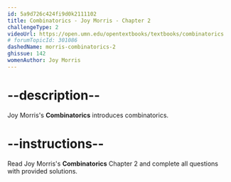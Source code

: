 ```yaml
---
id: 5a9d726c424fi9d0k2111102
title: Combinatorics - Joy Morris - Chapter 2
challengeType: 2
videoUrl: https://open.umn.edu/opentextbooks/textbooks/combinatorics
# forumTopicId: 301086
dashedName: morris-combinatorics-2
ghissue: 142
womenAuthor: Joy Morris 
---
```


# --description--

Joy Morris's __Combinatorics__ introduces combinatorics.

# --instructions--

Read Joy Morris's __Combinatorics__ Chapter 2 and complete all questions with provided solutions.